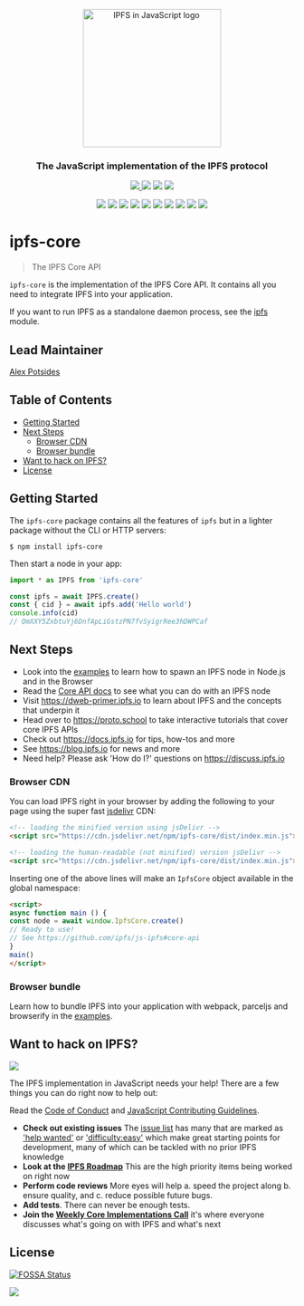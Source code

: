 <p align="center">
<a href="https://js.ipfs.io" title="JS IPFS">
  <img src="https://ipfs.io/ipfs/Qme6KJdKcp85TYbLxuLV7oQzMiLremD7HMoXLZEmgo6Rnh/js-ipfs-sticker.png" alt="IPFS in JavaScript logo" width="244" />
</a>
</p>

<h3 align="center">The JavaScript implementation of the IPFS protocol</h3>

<p align="center">
<a href="https://riot.im/app/#/room/#ipfs-dev:matrix.org"><img src="https://img.shields.io/badge/matrix-%23ipfs%3Amatrix.org-blue.svg?style=flat" /> </a>
<a href="http://webchat.freenode.net/?channels=%23ipfs"><img src="https://img.shields.io/badge/freenode-%23ipfs-blue.svg?style=flat" /></a>
<a href="https://discord.gg/24fmuwR"><img src="https://img.shields.io/discord/475789330380488707?color=blueviolet&label=discord&style=flat" /></a>
<a href="https://github.com/ipfs/team-mgmt/blob/master/MGMT_JS_CORE_DEV.md"><img src="https://img.shields.io/badge/team-mgmt-blue.svg?style=flat" /></a>
</p>

<p align="center">
<a href="https://github.com/ipfs/js-ipfs/tree/master/packages/interface-ipfs-core"><img src="https://img.shields.io/badge/interface--ipfs--core-API%20Docs-blue.svg"></a>
<a href="https://travis-ci.com/ipfs/js-ipfs?branch=master"><img src="https://badgen.net/travis/ipfs/js-ipfs?branch=master" /></a>
<a href="https://codecov.io/gh/ipfs/js-ipfs"><img src="https://badgen.net/codecov/c/github/ipfs/js-ipfs" /></a>
<a href="https://bundlephobia.com/result?p=ipfs"><img src="https://badgen.net/bundlephobia/minzip/ipfs"></a>
<a href="https://david-dm.org/ipfs/js-ipfs?path=packages/ipfs-core"><img src="https://david-dm.org/ipfs/js-ipfs.svg?style=flat&path=packages/ipfs-core" /></a>
<a href="https://github.com/feross/standard"><img src="https://img.shields.io/badge/code%20style-standard-brightgreen.svg?style=flat"></a>
<a href=""><img src="https://img.shields.io/badge/npm-%3E%3D6.0.0-orange.svg?style=flat" /></a>
<a href=""><img src="https://img.shields.io/badge/Node.js-%3E%3D10.0.0-orange.svg?style=flat" /></a>
<a href="https://www.npmjs.com/package/ipfs"><img src="https://img.shields.io/npm/dm/ipfs.svg" /></a>
<a href="https://www.jsdelivr.com/package/npm/ipfs"><img src="https://data.jsdelivr.com/v1/package/npm/ipfs/badge"/></a>
<br>
</p>

# ipfs-core <!-- omit in toc -->

> The IPFS Core API

`ipfs-core` is the implementation of the IPFS Core API. It contains all you need to integrate IPFS into your application.

If you want to run IPFS as a standalone daemon process, see the [ipfs](https://github.com/ipfs/js-ipfs/tree/master/packages/ipfs) module.

## Lead Maintainer <!-- omit in toc -->

[Alex Potsides](http://github.com/achingbrain)

## Table of Contents <!-- omit in toc -->

- [Getting Started](#getting-started)
- [Next Steps](#next-steps)
  - [Browser CDN](#browser-cdn)
  - [Browser bundle](#browser-bundle)
- [Want to hack on IPFS?](#want-to-hack-on-ipfs)
- [License](#license)

## Getting Started

The `ipfs-core` package contains all the features of `ipfs` but in a lighter package without the CLI or HTTP servers:

```console
$ npm install ipfs-core
```

Then start a node in your app:

```javascript
import * as IPFS from 'ipfs-core'

const ipfs = await IPFS.create()
const { cid } = await ipfs.add('Hello world')
console.info(cid)
// QmXXY5ZxbtuYj6DnfApLiGstzPN7fvSyigrRee3hDWPCaf
```

## Next Steps

* Look into the [examples](/examples) to learn how to spawn an IPFS node in Node.js and in the Browser
* Read the [Core API docs](https://github.com/ipfs/js-ipfs/tree/master/docs/core-api) to see what you can do with an IPFS node
* Visit https://dweb-primer.ipfs.io to learn about IPFS and the concepts that underpin it
* Head over to https://proto.school to take interactive tutorials that cover core IPFS APIs
* Check out https://docs.ipfs.io for tips, how-tos and more
* See https://blog.ipfs.io for news and more
* Need help? Please ask 'How do I?' questions on https://discuss.ipfs.io

### Browser CDN

You can load IPFS right in your browser by adding the following to your page using the super fast [jsdelivr](https://www.jsdelivr.com) CDN:

```html
<!-- loading the minified version using jsDelivr -->
<script src="https://cdn.jsdelivr.net/npm/ipfs-core/dist/index.min.js"></script>

<!-- loading the human-readable (not minified) version jsDelivr -->
<script src="https://cdn.jsdelivr.net/npm/ipfs-core/dist/index.min.js"></script>
```

Inserting one of the above lines will make an `IpfsCore` object available in the global namespace:

```html
<script>
async function main () {
const node = await window.IpfsCore.create()
// Ready to use!
// See https://github.com/ipfs/js-ipfs#core-api
}
main()
</script>
```

### Browser bundle

Learn how to bundle IPFS into your application with webpack, parceljs and browserify in the [examples](https://github.com/ipfs/js-ipfs/tree/master/examples).

## Want to hack on IPFS?

[![](https://cdn.rawgit.com/jbenet/contribute-ipfs-gif/master/img/contribute.gif)](https://github.com/ipfs/community/blob/master/CONTRIBUTING.md)

The IPFS implementation in JavaScript needs your help!  There are a few things you can do right now to help out:

Read the [Code of Conduct](https://github.com/ipfs/community/blob/master/code-of-conduct.md) and [JavaScript Contributing Guidelines](https://github.com/ipfs/community/blob/master/CONTRIBUTING_JS.md).

- **Check out existing issues** The [issue list](https://github.com/ipfs/js-ipfs/issues) has many that are marked as ['help wanted'](https://github.com/ipfs/js-ipfs/issues?q=is%3Aissue+is%3Aopen+sort%3Aupdated-desc+label%3A%22help+wanted%22) or ['difficulty:easy'](https://github.com/ipfs/js-ipfs/issues?q=is%3Aissue+is%3Aopen+sort%3Aupdated-desc+label%3Adifficulty%3Aeasy) which make great starting points for development, many of which can be tackled with no prior IPFS knowledge
- **Look at the [IPFS Roadmap](https://github.com/ipfs/roadmap)** This are the high priority items being worked on right now
- **Perform code reviews** More eyes will help
a. speed the project along
b. ensure quality, and
c. reduce possible future bugs.
- **Add tests**. There can never be enough tests.
- **Join the [Weekly Core Implementations Call](https://github.com/ipfs/team-mgmt/issues/992)** it's where everyone discusses what's going on with IPFS and what's next

## License

[![FOSSA Status](https://app.fossa.io/api/projects/git%2Bgithub.com%2Fipfs%2Fjs-ipfs.svg?type=large)](https://app.fossa.io/projects/git%2Bgithub.com%2Fipfs%2Fjs-ipfs?ref=badge_large)

[![](https://github.com/ipfs/js-ipfs/raw/master/packages/interface-ipfs-core/img/badge.png)](https://github.com/ipfs/js-ipfs/tree/master/packages/interface-ipfs-core)
